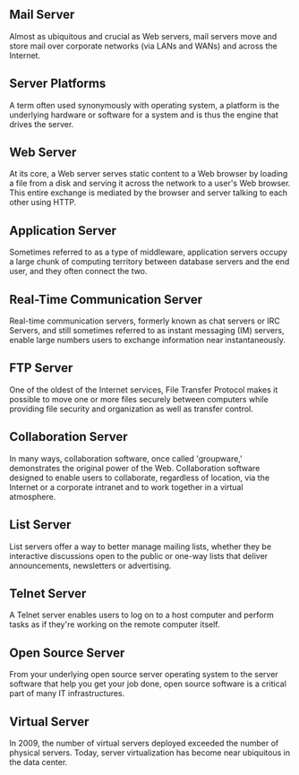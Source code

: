 ## Mail Server
Almost as ubiquitous and crucial as Web servers, mail servers move and store mail over corporate networks (via LANs and WANs) and across the Internet.

## Server Platforms
A term often used synonymously with operating system, a platform is the underlying hardware or software for a system and is thus the engine that drives the server.

## Web Server
At its core, a Web server serves static content to a Web browser by loading a file from a disk and serving it across the network to a user's Web browser. This entire exchange is mediated by the browser and server talking to each other using HTTP.

## Application Server
Sometimes referred to as a type of middleware, application servers occupy a large chunk of computing territory between database servers and the end user, and they often connect the two.

## Real-Time Communication Server
Real-time communication servers, formerly known as chat servers or IRC Servers, and still sometimes referred to as instant messaging (IM) servers, enable large numbers users to exchange information near instantaneously.

## FTP Server
One of the oldest of the Internet services, File Transfer Protocol makes it possible to move one or more files securely between computers while providing file security and organization as well as transfer control.

## Collaboration Server
In many ways, collaboration software, once called 'groupware,' demonstrates the original power of the Web. Collaboration software designed to enable users to collaborate, regardless of location, via the Internet or a corporate intranet and to work together in a virtual atmosphere.

## List Server
List servers offer a way to better manage mailing lists, whether they be interactive discussions open to the public or one-way lists that deliver announcements, newsletters or advertising.

## Telnet Server
A Telnet server enables users to log on to a host computer and perform tasks as if they're working on the remote computer itself. 

## Open Source Server
From your underlying open source server operating system to the server software that help you get your job done, open source software is a critical part of many IT infrastructures.

## Virtual Server
In 2009, the number of virtual servers deployed exceeded the number of physical servers. Today, server virtualization has become near ubiquitous in the data center.